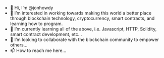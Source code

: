 - 👋 Hi, I’m @jonhowdy
- 👀 I’m interested in working towards making this world a better place through blockchain technology, cryptocurrency, smart contracts, and learning how to program.
- 🌱 I’m currently learning all of the above, i.e. Javascript, HTTP, Solidity, smart contract development, etc...
- 💞️ I’m looking to collaborate with the blockchain community to empower others... 
- 📫 How to reach me here...

<!---
jonhowdy/jonhowdy is a ✨ special ✨ repository because its `README.md` (this file) appears on your GitHub profile.
You can click the Preview link to take a look at your changes.
--->
